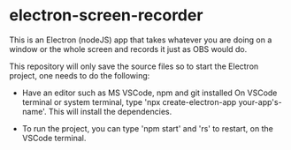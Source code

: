 # electron-screen-recorder
This is an Electron (nodeJS) app that takes whatever you are doing on a window or the whole screen and records it just as OBS would do.

This repository will only save the source files so to start the Electron project, one needs to do the following:

* Have an editor such as MS VSCode, npm and git installed
On VSCode terminal or system terminal, type 'npx create-electron-app your-app's-name'. This will install the dependencies.

* To run the project, you can type 'npm start' and 'rs' to restart, on the VSCode terminal.
